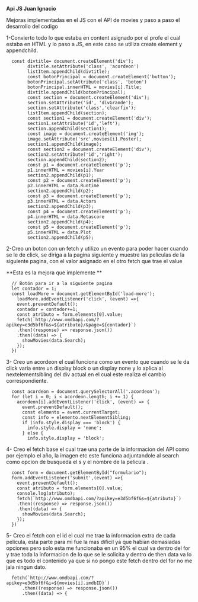 **Api JS Juan Ignacio**

Mejoras implementadas en el JS con el API de movies y paso a paso el desarrollo del codigo 

1-Convierto todo lo que estaba en content asignado por el profe el cual estaba en HTML y lo paso a JS, en este caso se utiliza create element y appendchild.

      const divtitle= document.createElement('div');
            divtitle.setAttribute('class', 'acordeon')
            listItem.appendChild(divtitle);
            const botonPrincipal = document.createElement('button');
            botonPrincipal.setAttribute('class', 'boton')
            botonPrincipal.innerHTML = movies[i].Title;
            divtitle.appendChild(botonPrincipal);
            const section = document.createElement('div');
            section.setAttribute('id', 'divGrande');
            section.setAttribute('class','clearfix');
            listItem.appendChild(section);
            const section1 = document.createElement('div');
            section1.setAttribute('id','left');
            section.appendChild(section1);
            const image = document.createElement('img');
            image.setAttribute('src',movies[i].Poster);
            section1.appendChild(image);
            const section2 = document.createElement('div');
            section2.setAttribute('id','right');
            section.appendChild(section2);
            const p1 = document.createElement('p');
            p1.innerHTML = movies[i].Year
            section2.appendChild(p1);
            const p2 = document.createElement('p');
            p2.innerHTML = data.Runtime
            section2.appendChild(p2);
            const p3 = document.createElement('p');
            p3.innerHTML = data.Actors
            section2.appendChild(p3);
            const p4 = document.createElement('p');
            p4.innerHTML = data.Metascore
            section2.appendChild(p4);
            const p5 = document.createElement('p');
            p5.innerHTML = data.Plot
            section2.appendChild(p5);
            

2-Creo un boton con un fetch y utilizo un evento para poder hacer cuando se le de click, se diriga a la pagina siguiente y muestre las peliculas de la siguiente pagina, con el valor asignado en el otro fetch que trae el value

**Esta es la mejora que implemente **

      // Botón para ir a la siguiente pagina
      let contador = 1;
      const loadMore = document.getElementById('load-more');
        loadMore.addEventListener('click', (event) =>{
        event.preventDefault();
        contador = contador+=1;
        const atributo = form.elements[0].value;
        fetch(`http://www.omdbapi.com/?apikey=e3d5bf6f&s=${atributo}/&page=${contador}`)
        .then((response) => response.json())
        .then((data) => {
          showMovies(data.Search);
        });
      })


3- Creo un acordeon el cual funciona como un evento que cuando se le da click varia entre un display block o un display none y lo aplica al nextelementsibling del div actual en el cual este realiza el cambio correspondiente.

      const acordeon = document.querySelectorAll('.acordeon');
      for (let i = 0; i < acordeon.length; i += 1) {
        acordeon[i].addEventListener('click', (event) => {
          event.preventDefault();
          const elemento = event.currentTarget;
          const info = elemento.nextElementSibling;
          if (info.style.display === 'block') {
            info.style.display = 'none';
          } else {
            info.style.display = 'block';
            

4- Creo el fetch base el cual trae una parte de la informacion del API como por ejemplo el año, la imagen etc este funciona adjuntandole al search como opcion de busqueda el s y el nombre de la pelicula .

      const form = document.getElementById("formulario");
      form.addEventListener('submit',(event) =>{
        event.preventDefault();
        const atributo = form.elements[0].value;
        console.log(atributo);
        fetch(`http://www.omdbapi.com/?apikey=e3d5bf6f&s=${atributo}`)
        .then((response) => response.json())
        .then((data) => {
          showMovies(data.Search);
        });
      })

5- Creo el fetch con el id el cual me trae la informacion extra de cada pelicula, esta parte para mi fue la mas dificil ya que habian demasiadas opciones pero solo esta me funcionaba en un 95% el cual va dentro del for y trae toda la informacion de lo que se le solicita y dentro de then data va lo que es todo el contenido ya que si no pongo este fetch dentro del for no me jala ningun dato.     


      fetch(`http://www.omdbapi.com/?apikey=e3d5bf6f&i=${movies[i].imdbID}`)
          .then((response) => response.json())
          .then((data) => {


  
